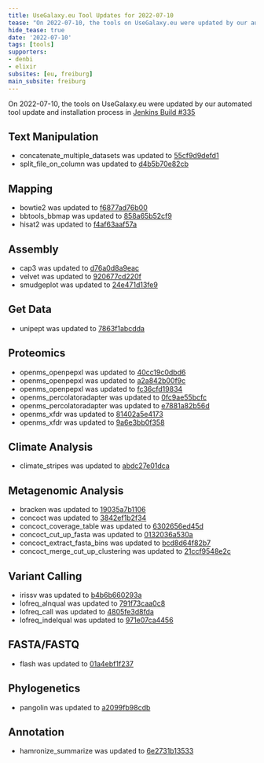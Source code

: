 ```yaml
---
title: UseGalaxy.eu Tool Updates for 2022-07-10
tease: "On 2022-07-10, the tools on UseGalaxy.eu were updated by our automated tool update and installation process."
hide_tease: true
date: '2022-07-10'
tags: [tools]
supporters:
- denbi
- elixir
subsites: [eu, freiburg]
main_subsite: freiburg
---
```


On 2022-07-10, the tools on UseGalaxy.eu were updated by our automated tool update and installation process in [Jenkins Build #335](https://build.galaxyproject.eu/job/usegalaxy-eu/job/install-tools/#335/)


## Text Manipulation

- concatenate_multiple_datasets was updated to [55cf9d9defd1](https://toolshed.g2.bx.psu.edu/view/artbio/concatenate_multiple_datasets/55cf9d9defd1)
- split_file_on_column was updated to [d4b5b70e82cb](https://toolshed.g2.bx.psu.edu/view/bgruening/split_file_on_column/d4b5b70e82cb)

## Mapping

- bowtie2 was updated to [f6877ad76b00](https://toolshed.g2.bx.psu.edu/view/devteam/bowtie2/f6877ad76b00)
- bbtools_bbmap was updated to [858a65b52cf9](https://toolshed.g2.bx.psu.edu/view/iuc/bbtools_bbmap/858a65b52cf9)
- hisat2 was updated to [f4af63aaf57a](https://toolshed.g2.bx.psu.edu/view/iuc/hisat2/f4af63aaf57a)

## Assembly

- cap3 was updated to [d76a0d8a9eac](https://toolshed.g2.bx.psu.edu/view/artbio/cap3/d76a0d8a9eac)
- velvet was updated to [920677cd220f](https://toolshed.g2.bx.psu.edu/view/devteam/velvet/920677cd220f)
- smudgeplot was updated to [24e471d13fe9](https://toolshed.g2.bx.psu.edu/view/galaxy-australia/smudgeplot/24e471d13fe9)

## Get Data

- unipept was updated to [7863f1abcdda](https://toolshed.g2.bx.psu.edu/view/galaxyp/unipept/7863f1abcdda)

## Proteomics

- openms_openpepxl was updated to [40cc19c0dbd6](https://toolshed.g2.bx.psu.edu/view/galaxyp/openms_openpepxl/40cc19c0dbd6)
- openms_openpepxl was updated to [a2a842b00f9c](https://toolshed.g2.bx.psu.edu/view/galaxyp/openms_openpepxl/a2a842b00f9c)
- openms_openpepxl was updated to [fc36cfd19834](https://toolshed.g2.bx.psu.edu/view/galaxyp/openms_openpepxl/fc36cfd19834)
- openms_percolatoradapter was updated to [0fc9ae55bcfc](https://toolshed.g2.bx.psu.edu/view/galaxyp/openms_percolatoradapter/0fc9ae55bcfc)
- openms_percolatoradapter was updated to [e7881a82b56d](https://toolshed.g2.bx.psu.edu/view/galaxyp/openms_percolatoradapter/e7881a82b56d)
- openms_xfdr was updated to [81402a5e4173](https://toolshed.g2.bx.psu.edu/view/galaxyp/openms_xfdr/81402a5e4173)
- openms_xfdr was updated to [9a6e3bb0f358](https://toolshed.g2.bx.psu.edu/view/galaxyp/openms_xfdr/9a6e3bb0f358)

## Climate Analysis

- climate_stripes was updated to [abdc27e01dca](https://toolshed.g2.bx.psu.edu/view/climate/climate_stripes/abdc27e01dca)

## Metagenomic Analysis

- bracken was updated to [19035a7b1106](https://toolshed.g2.bx.psu.edu/view/iuc/bracken/19035a7b1106)
- concoct was updated to [3842ef1b2f34](https://toolshed.g2.bx.psu.edu/view/iuc/concoct/3842ef1b2f34)
- concoct_coverage_table was updated to [6302656ed45d](https://toolshed.g2.bx.psu.edu/view/iuc/concoct_coverage_table/6302656ed45d)
- concoct_cut_up_fasta was updated to [0132036a530a](https://toolshed.g2.bx.psu.edu/view/iuc/concoct_cut_up_fasta/0132036a530a)
- concoct_extract_fasta_bins was updated to [bcd8d64f82b7](https://toolshed.g2.bx.psu.edu/view/iuc/concoct_extract_fasta_bins/bcd8d64f82b7)
- concoct_merge_cut_up_clustering was updated to [21ccf9548e2c](https://toolshed.g2.bx.psu.edu/view/iuc/concoct_merge_cut_up_clustering/21ccf9548e2c)

## Variant Calling

- irissv was updated to [b4b6b660293a](https://toolshed.g2.bx.psu.edu/view/iuc/irissv/b4b6b660293a)
- lofreq_alnqual was updated to [791f73caa0c8](https://toolshed.g2.bx.psu.edu/view/iuc/lofreq_alnqual/791f73caa0c8)
- lofreq_call was updated to [4805fe3d8fda](https://toolshed.g2.bx.psu.edu/view/iuc/lofreq_call/4805fe3d8fda)
- lofreq_indelqual was updated to [971e07ca4456](https://toolshed.g2.bx.psu.edu/view/iuc/lofreq_indelqual/971e07ca4456)

## FASTA/FASTQ

- flash was updated to [01a4ebf1f237](https://toolshed.g2.bx.psu.edu/view/iuc/flash/01a4ebf1f237)

## Phylogenetics

- pangolin was updated to [a2099fb98cdb](https://toolshed.g2.bx.psu.edu/view/iuc/pangolin/a2099fb98cdb)

## Annotation

- hamronize_summarize was updated to [6e2731b13533](https://toolshed.g2.bx.psu.edu/view/iuc/hamronize_summarize/6e2731b13533)



